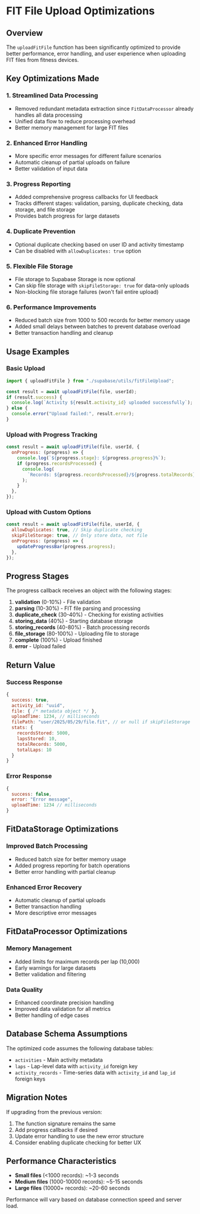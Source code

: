 # FIT File Upload Optimizations

## Overview

The `uploadFitFile` function has been significantly optimized to provide better performance, error handling, and user experience when uploading FIT files from fitness devices.

## Key Optimizations Made

### 1. **Streamlined Data Processing**

- Removed redundant metadata extraction since `FitDataProcessor` already handles all data processing
- Unified data flow to reduce processing overhead
- Better memory management for large FIT files

### 2. **Enhanced Error Handling**

- More specific error messages for different failure scenarios
- Automatic cleanup of partial uploads on failure
- Better validation of input data

### 3. **Progress Reporting**

- Added comprehensive progress callbacks for UI feedback
- Tracks different stages: validation, parsing, duplicate checking, data storage, and file storage
- Provides batch progress for large datasets

### 4. **Duplicate Prevention**

- Optional duplicate checking based on user ID and activity timestamp
- Can be disabled with `allowDuplicates: true` option

### 5. **Flexible File Storage**

- File storage to Supabase Storage is now optional
- Can skip file storage with `skipFileStorage: true` for data-only uploads
- Non-blocking file storage failures (won't fail entire upload)

### 6. **Performance Improvements**

- Reduced batch size from 1000 to 500 records for better memory usage
- Added small delays between batches to prevent database overload
- Better transaction handling and cleanup

## Usage Examples

### Basic Upload

```javascript
import { uploadFitFile } from "./supabase/utils/fitFileUpload";

const result = await uploadFitFile(file, userId);
if (result.success) {
  console.log(`Activity ${result.activity_id} uploaded successfully`);
} else {
  console.error("Upload failed:", result.error);
}
```

### Upload with Progress Tracking

```javascript
const result = await uploadFitFile(file, userId, {
  onProgress: (progress) => {
    console.log(`${progress.stage}: ${progress.progress}%`);
    if (progress.recordsProcessed) {
      console.log(
        `Records: ${progress.recordsProcessed}/${progress.totalRecords}`
      );
    }
  },
});
```

### Upload with Custom Options

```javascript
const result = await uploadFitFile(file, userId, {
  allowDuplicates: true, // Skip duplicate checking
  skipFileStorage: true, // Only store data, not file
  onProgress: (progress) => {
    updateProgressBar(progress.progress);
  },
});
```

## Progress Stages

The progress callback receives an object with the following stages:

1. **validation** (0-10%) - File validation
2. **parsing** (10-30%) - FIT file parsing and processing
3. **duplicate_check** (30-40%) - Checking for existing activities
4. **storing_data** (40%) - Starting database storage
5. **storing_records** (40-80%) - Batch processing records
6. **file_storage** (80-100%) - Uploading file to storage
7. **complete** (100%) - Upload finished
8. **error** - Upload failed

## Return Value

### Success Response

```javascript
{
  success: true,
  activity_id: "uuid",
  file: { /* metadata object */ },
  uploadTime: 1234, // milliseconds
  filePath: "user/2025/05/29/file.fit", // or null if skipFileStorage
  stats: {
    recordsStored: 5000,
    lapsStored: 10,
    totalRecords: 5000,
    totalLaps: 10
  }
}
```

### Error Response

```javascript
{
  success: false,
  error: "Error message",
  uploadTime: 1234 // milliseconds
}
```

## FitDataStorage Optimizations

### Improved Batch Processing

- Reduced batch size for better memory usage
- Added progress reporting for batch operations
- Better error handling with partial cleanup

### Enhanced Error Recovery

- Automatic cleanup of partial uploads
- Better transaction handling
- More descriptive error messages

## FitDataProcessor Optimizations

### Memory Management

- Added limits for maximum records per lap (10,000)
- Early warnings for large datasets
- Better validation and filtering

### Data Quality

- Enhanced coordinate precision handling
- Improved data validation for all metrics
- Better handling of edge cases

## Database Schema Assumptions

The optimized code assumes the following database tables:

- `activities` - Main activity metadata
- `laps` - Lap-level data with `activity_id` foreign key
- `activity_records` - Time-series data with `activity_id` and `lap_id` foreign keys

## Migration Notes

If upgrading from the previous version:

1. The function signature remains the same
2. Add progress callbacks if desired
3. Update error handling to use the new error structure
4. Consider enabling duplicate checking for better UX

## Performance Characteristics

- **Small files** (<1000 records): ~1-3 seconds
- **Medium files** (1000-10000 records): ~5-15 seconds
- **Large files** (10000+ records): ~20-60 seconds

Performance will vary based on database connection speed and server load.
